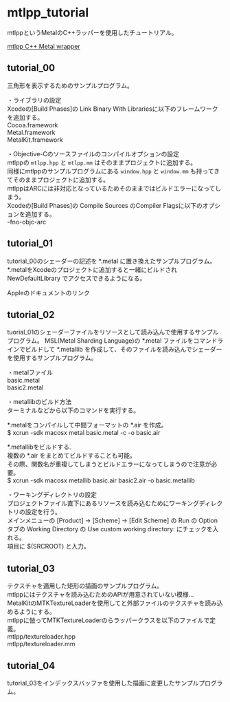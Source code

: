 # mtlpp_tutorial
mtlppというMetalのC++ラッパーを使用したチュートリアル。

[mtlpp C++ Metal wrapper](https://github.com/naleksiev/mtlpp)


## tutorial_00
三角形を表示するためのサンプルプログラム。

・ライブラリの設定  
Xcodeの[Build Phases]の Link Binary With Librariesに以下のフレームワークを追加する。  
  Cocoa.framework  
  Metal.framework  
  MetalKit.framework  

・Objective-Cのソースファイルのコンパイルオプションの設定  
mtlppの ```mtlpp.hpp``` と ```mtlpp.mm``` はそのままプロジェクトに追加する。  
同様にmtlppのサンプルプログラムにある ```window.hpp``` と ```window.mm``` も持ってきてそのままプロジェクトに追加する。  
mtlppはARCには非対応となっているためそのままではビルドエラーになってしまう。  
Xcodeの[Build Phases]の Compile Sources のCompiler Flagsに以下のオプションを追加する。  
  -fno-objc-arc  

## tutorial_01
tutorial_00のシェーダーの記述を *.metal に置き換えたサンプルプログラム。  
*.metalをXcodeのプロジェクトに追加すると一緒にビルドされ NewDefaultLibrary でアクセスできるようになる。  

Appleのドキュメントのリンク  

## tutorial_02
tuorial_01のシェーダーファイルをリソースとして読み込んで使用するサンプルプログラム。 
MSL(Metal Sharding Language)の *.metal ファイルをコマンドラインでビルドして *.metallib を作成して、そのファイルを読み込んでシェーダーを使用するサンプルプログラム。  

・metalファイル  
  basic.metal  
  basic2.metal  

・metallibのビルド方法  
  ターミナルなどから以下のコマンドを実行する。  
  
  *.metalをコンパイルして中間フォーマットの *.air を作成。  
    $ xcrun -sdk macosx metal basic.metal -c -o basic.air

  *.metallibをビルドする.  
    複数の *.air をまとめてビルドすることも可能。  
    その際、関数名が重複してしまうとビルドエラーになってしまうので注意が必要。  
    $ xcrun -sdk macosx metallib basic.air basic2.air -o basic.metallib

・ワーキングディレクトリの設定  
  プロジェクトファイル直下にあるリソースを読み込むためにワーキングディレクトリの設定を行う。  
  メインメニューの [Product] -> [Scheme] -> [Edit Scheme] の Run の Optionタブの Working Directory の Use custom working directory: にチェックを入れる。  
  項目に $(SRCROOT) と入力。  

## tutorial_03
テクスチャを適用した矩形の描画のサンプルプログラム。  
mtlppにはテクスチャを読み込むためのAPIが用意されていない模様...  
MetalKitのMTKTextureLoaderを使用してと外部ファイルのテクスチャを読み込めるようにする。  
mtlppに倣ってMTKTextureLoaderのらラッパークラスを以下のファイルで定義。  
  mtlpp/textureloader.hpp  
  mtlpp/textureloader.mm  


## tutorial_04
tutorial_03をインデックスバッファを使用した描画に変更したサンプルプログラム。


